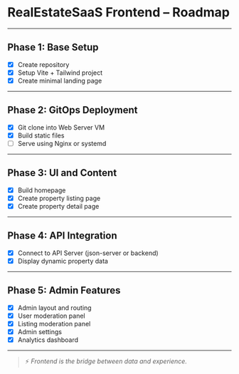 # RealEstateSaaS Frontend – Roadmap

---

## Phase 1: Base Setup

- [x] Create repository
- [x] Setup Vite + Tailwind project
- [x] Create minimal landing page

---

## Phase 2: GitOps Deployment

- [x] Git clone into Web Server VM
- [x] Build static files
- [ ] Serve using Nginx or systemd

---

## Phase 3: UI and Content

- [x] Build homepage
- [x] Create property listing page
- [x] Create property detail page

---

## Phase 4: API Integration

- [x] Connect to API Server (json-server or backend)
- [x] Display dynamic property data

---
## Phase 5: Admin Features

- [x] Admin layout and routing
- [x] User moderation panel
- [x] Listing moderation panel
- [x] Admin settings
- [x] Analytics dashboard
---
> ⚡ *Frontend is the bridge between data and experience.*
